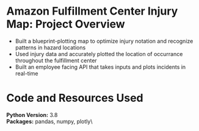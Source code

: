 # Amazon Fulfillment Center Injury Map: Project Overview
*   Built a blueprint-plotting map to optimize injury notation and recognize patterns in hazard locations 
*   Used injury data and accurately plotted the location of occurrance throughout the fulfillment center
*   Built an employee facing API that takes inputs and plots incidents in real-time

# Code and Resources Used
**Python Version:** 3.8\
**Packages:**   pandas, numpy, plotly\
